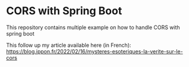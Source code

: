 # CORS with Spring Boot
This repository contains multiple example on how to handle CORS with spring boot

This follow up my article available here (in French):
https://blog.ippon.fr/2022/02/16/mysteres-esoteriques-la-verite-sur-le-cors
